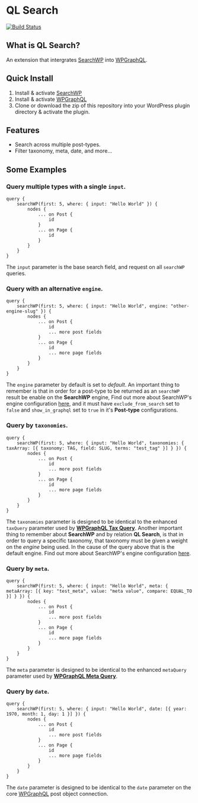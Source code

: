 # QL Search
[![Build Status](https://travis-ci.org/funkhaus/ql-search.svg?branch=master)](https://travis-ci.org/funkhaus/ql-search)

## What is QL Search?
An extension that intergrates [SearchWP](https://searchwp.com) into [WPGraphQL](https://www.wpgraphql.com).

## Quick Install
1. Install & activate [SearchWP](https://searchwp.com)
2. Install & activate [WPGraphQL](https://www.wpgraphql.com)
3. Clone or download the zip of this repository into your WordPress plugin directory & activate the plugin.

## Features
- Search across multiple post-types.
- Filter taxonomy, meta, date, and more...

## Some Examples
### Query multiple types with a single `input`.
```
query {
    searchWP(first: 5, where: { input: "Hello World" }) {
        nodes {
            ... on Post {
                id
            }
            ... on Page {
                id
            }
        }
    }
}
```
The `input` parameter is the base search field, and request on all `searchWP` queries.

### Query with an alternative `engine`.
```
query {
    searchWP(first: 5, where: { input: "Hello World", engine: "other-engine-slug" }) {
        nodes {
            ... on Post {
                id
                ... more post fields
            }
            ... on Page {
                id
                ... more page fields
            }
        }
    }
}
```
The `engine` parameter by default is set to *default*. An important thing to remember is that in order for a post-type to be returned as an `searchWP` result be enable on the **SearchWP** engine, Find out more about SearchWP's engine configuration [here](https://searchwp.com/docs/configuration/), and it must have `exclude_from_search` set to `false` and `show_in_graphql` set to `true` in it's **Post-type** configurations. 

### Query by `taxonomies`.
```
query {
    searchWP(first: 5, where: { input: "Hello World", taxonomies: { taxArray: [{ taxonomy: TAG, field: SLUG, terms: "test_tag" }] } }) {
        nodes {
            ... on Post {
                id
                ... more post fields
            }
            ... on Page {
                id
                ... more page fields
            }
        }
    }
}
```
The `taxonomies` parameter is designed to be identical to the enhanced `taxQuery` parameter used by **[WPGraphQL Tax Query](https://github.com/wp-graphql/wp-graphql-tax-query)**. Another important thing to remember about **SearchWP** and by relation **QL Search**, is that in order to query a specific taxonomy, that taxonomy must be given a weight on the *engine* being used. In the cause of the query above that is the default engine. Find out more about SearchWP's engine configuration [here](https://searchwp.com/docs/configuration/).

### Query by `meta`.
```
query {
    searchWP(first: 5, where: { input: "Hello World", meta: { metaArray: [{ key: "test_meta", value: "meta value", compare: EQUAL_TO }] } }) {
        nodes {
            ... on Post {
                id
                ... more post fields
            }
            ... on Page {
                id
                ... more page fields
            }
        }
    }
}
```
The `meta` parameter is designed to be identical to the enhanced `metaQuery` parameter used by **[WPGraphQL Meta Query](https://github.com/wp-graphql/wp-graphql-meta-query)**.

### Query by `date`.
```
query {
    searchWP(first: 5, where: { input: "Hello World", date: [{ year: 1970, month: 1, day: 1 }] }) {
        nodes {
            ... on Post {
                id
                ... more post fields
            }
            ... on Page {
                id
                ... more page fields
            }
        }
    }
}
```
The `date` parameter is designed to be identical to the `date` parameter on the core [WPGraphQL](https://github.com/wp-graphql/wp-graphql) post object connection.
